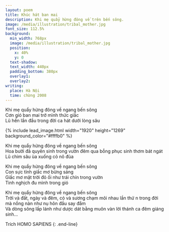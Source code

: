 ```yaml
---
layout: poem
title: Khúc hát ban mai
description: Khi mẹ quẩy hừng đông về trên bến sông.
image: /media/illustration/tribal_mother.jpg
font_size: 112.5%
background:
  min_width: 768px
  image: /media/illustration/tribal_mother.jpg
  position:
    x: 40%
    y: 0
  text-shadow:
  text_width: 440px
  padding_bottom: 380px
  overlay1: 
  overlay2: 
writing:
  place: Hà Nội
  time: chừng 2008
---
```


Khi mẹ quẩy hừng đông về ngang bến sông  
Cơn gió ban mai trở mình thức giấc  
Lũ hến lần đầu trong đời ca hát dưới lòng sâu

{% include lead_image.html width="1920" height="1269" background_color="#ffffb0" %}

Khi mẹ quẩy hừng đông về ngang bến sông  
Hoa bưởi đã quyên sinh trong vườn đêm qua bỗng phục sinh thơm bát ngát  
Lũ chim sâu ùa xuống cỏ nô đùa

Khi mẹ quẩy hừng đông về ngang bến sông  
Con sực tỉnh giấc mơ bừng sáng  
Giấc mơ mặt trời đỏ ối như trái chín trong vườn  
Tinh nghịch đu mình trong gió

Khi mẹ quẩy hừng đông về ngang bến sông  
Trời và đất, ngày và đêm, cỏ và sương chạm môi nhau lần thứ n trong đời mà nồng nàn như nụ hôn đầu say đắm  
Và dòng sông lấp lánh như dược dát bằng muôn vàn lời thánh ca đêm giáng sinh…

Trích HOMO SAPIENS
{: .end-line}
